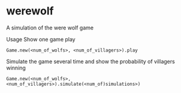 # werewolf
A simulation of the were wolf game

Usage
Show one game play
```
Game.new(<num_of_wolfs>, <num_of_villagers>).play
```
Simulate the game several time and show the probability of villagers winning
```
Game.new(<num_of_wolfs>, <num_of_villagers>).simulate(<num_of)simulations>)
```
